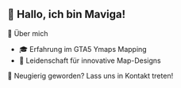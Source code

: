 ## 👋 Hallo, ich bin Maviga!
🌱 Über mich

- 🎓 Erfahrung im GTA5 Ymaps Mapping
- 🌈 Leidenschaft für innovative Map-Designs

🤝 Neugierig geworden? Lass uns in Kontakt treten!
